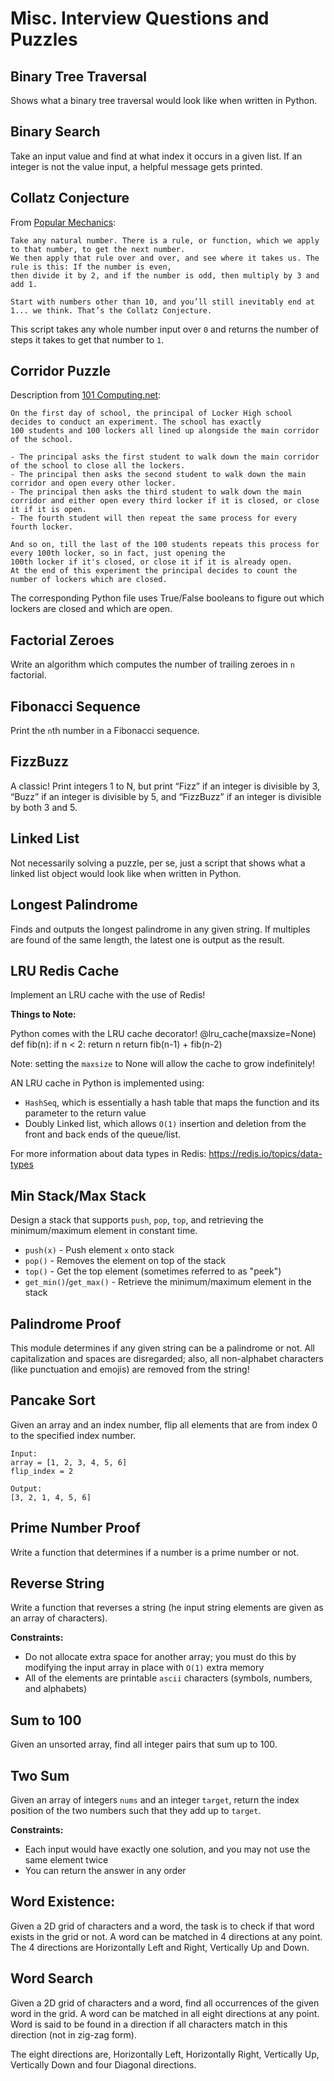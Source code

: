 # Misc. Interview Questions and Puzzles

## Binary Tree Traversal

Shows what a binary tree traversal would look like when written in Python.

## Binary Search

Take an input value and find at what index it occurs in a given list. If an integer
is not the value input, a helpful message gets printed.

## Collatz Conjecture

From [Popular Mechanics](https://www.popularmechanics.com/science/math/a29033918/math-riddle-collatz-conjecture/):
```
Take any natural number. There is a rule, or function, which we apply to that number, to get the next number.
We then apply that rule over and over, and see where it takes us. The rule is this: If the number is even,
then divide it by 2, and if the number is odd, then multiply by 3 and add 1.

Start with numbers other than 10, and you’ll still inevitably end at 1... we think. That’s the Collatz Conjecture.
```

This script takes any whole number input over `0` and returns the number of steps it takes to get that number to `1`.

## Corridor Puzzle

Description from [101 Computing.net](https://www.101computing.net/the-school-lockers-puzzle/):

```
On the first day of school, the principal of Locker High school decides to conduct an experiment. The school has exactly
100 students and 100 lockers all lined up alongside the main corridor of the school.

- The principal asks the first student to walk down the main corridor of the school to close all the lockers.
- The principal then asks the second student to walk down the main corridor and open every other locker.
- The principal then asks the third student to walk down the main corridor and either open every third locker if it is closed, or close it if it is open.
- The fourth student will then repeat the same process for every fourth locker.

And so on, till the last of the 100 students repeats this process for every 100th locker, so in fact, just opening the
100th locker if it's closed, or close it if it is already open.
At the end of this experiment the principal decides to count the number of lockers which are closed.
```

The corresponding Python file uses True/False booleans to figure out which lockers are closed and which are open.

## Factorial Zeroes

Write an algorithm which computes the number of trailing zeroes in `n` factorial.

## Fibonacci Sequence

Print the `n`th number in a Fibonacci sequence.

## FizzBuzz

A classic! Print integers 1 to N, but print “Fizz” if an integer is divisible by 3, “Buzz”
if an integer is divisible by 5, and “FizzBuzz” if an integer is divisible by both 3 and 5.

## Linked List

Not necessarily solving a puzzle, per se, just a script that shows what a linked list object
would look like when written in Python.

## Longest Palindrome

Finds and outputs the longest palindrome in any given string. If multiples are found of
the same length, the latest one is output as the result.

## LRU Redis Cache

Implement an LRU cache with the use of Redis!

**Things to Note:**

Python comes with the LRU cache decorator!
@lru_cache(maxsize=None)
def fib(n):
    if n < 2:
        return n
    return fib(n-1) + fib(n-2)

Note: setting the `maxsize` to None will allow the cache to grow indefinitely!

AN LRU cache in Python is implemented using:
- `HashSeq`, which is essentially a hash table that maps the function and its parameter to the return value
- Doubly Linked list, which allows `O(1)` insertion and deletion from the front and back ends of the queue/list.

For more information about data types in Redis: https://redis.io/topics/data-types

## Min Stack/Max Stack

Design a stack that supports `push`, `pop`, `top`, and retrieving the minimum/maximum element in constant time.

- `push(x)` - Push element `x` onto stack
- `pop()` - Removes the element on top of the stack
- `top()` - Get the top element (sometimes referred to as "peek")
- `get_min()`/`get_max()` - Retrieve the minimum/maximum element in the stack

## Palindrome Proof

This module determines if any given string can be a palindrome or not. All capitalization and
spaces are disregarded; also, all non-alphabet characters (like punctuation and emojis) are
removed from the string!

## Pancake Sort

Given an array and an index number, flip all elements that are from index 0 to the specified index number.

```
Input:
array = [1, 2, 3, 4, 5, 6]
flip_index = 2

Output:
[3, 2, 1, 4, 5, 6]
```

## Prime Number Proof

Write a function that determines if a number is a prime number or not.

## Reverse String

Write a function that reverses a string (he input string elements are given as an array of characters).

**Constraints:**

- Do not allocate extra space for another array; you must do this by modifying the input array in
  place with `O(1)` extra memory
- All of the elements are printable `ascii` characters (symbols, numbers, and alphabets)

## Sum to 100

Given an unsorted array, find all integer pairs that sum up to 100.

## Two Sum

Given an array of integers `nums` and an integer `target`, return the index position of
the two numbers such that they add up to `target`.

**Constraints:**

- Each input would have exactly one solution, and you may not use the same element twice
- You can return the answer in any order

## Word Existence:

Given a 2D grid of characters and a word, the task is to check if that word exists in
the grid or not. A word can be matched in 4 directions at any point.
The 4 directions are Horizontally Left and Right, Vertically Up and Down.

## Word Search

Given a 2D grid of characters and a word, find all occurrences of the given word in the grid. A word can be matched in all eight directions at any point. Word is said to be found in a direction if all characters match in this direction (not in zig-zag form).

The eight directions are, Horizontally Left, Horizontally Right, Vertically Up, Vertically Down and four Diagonal directions.
